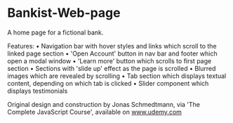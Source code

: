 # Bankist-Web-page
A home page for a fictional bank. 

Features:
• Navigation bar with hover styles and links which scroll to the linked page section
• 'Open Account' button in nav bar and footer which open a modal window
• 'Learn more' button which scrolls to first page section
• Sections with 'slide up' effect as the page is scrolled
• Blurred images which are revealed by scrolling
• Tab section which displays textual content, depending on which tab is clicked
• Slider component which displays testimonials

Original design and construction by Jonas Schmedtmann, via 'The Complete JavaScript Course', available on www.udemy.com
